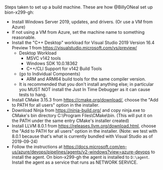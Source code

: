 Steps taken to set up a build machine. These are how @BillyONeal set up bion-x299-gh:

* Install Windows Server 2019, updates, and drivers. (Or use a VM from Azure)
* If not using a VM from Azure, set the machine name to something reasonable.
* Install the "C++ Desktop" workload for Visual Studio 2019 Version 16.4 Preview 1 from https://visualstudio.microsoft.com/vs/preview/
    * Desktop Workload
        * MSVC v142 tools
        * Windows SDK 10.0.18362
        * C++/CLI Support for v142 Build Tools
    * (go to Individual Components)
        * ARM and ARM64 build tools for the same compiler version.
    * It is recommended that you don't install anything else; in particular you MUST NOT install the Just In Time Debugger as it can cause tests to hang.
* Install CMake 3.15.3 from https://cmake.org/download/, choose the "Add to PATH for all users" option in the installer.
* Download Ninja from https://ninja-build.org/ and copy ninja.exe to CMake's bin directory C:\Program Files\CMake\bin. (This will put it on the PATH under the same entry CMake's installer created)
* Install LLVM 8.0.1 from https://releases.llvm.org/download.html, choose the "Add to PATH for all users" option in the installer. (Note: we test with 8.0.1 because that's what is currently bundled with Visual Studio as of 2019-09-24)
* Follow the instructions at https://docs.microsoft.com/en-us/azure/devops/pipelines/agents/v2-windows?view=azure-devops to install the agent. On bion-x299-gh the agent is installed to `D:\agent`. Install the agent as a service that runs as NETWORK SERVICE.
